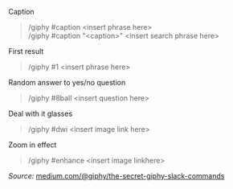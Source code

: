 Caption
> /giphy #caption \<insert phrase here>  
> /giphy #caption "\<caption>" \<insert search phrase here>

First result
> /giphy #1 \<insert phrase here>

Random answer to yes/no question
> /giphy #8ball \<insert question here>

Deal with it glasses
> /giphy #dwi \<insert image link here>

Zoom in effect
> /giphy #enhance \<insert image linkhere>
  
_Source:_ [medium.com/@giphy/the-secret-giphy-slack-commands](https://medium.com/@giphy/the-secret-giphy-slack-commands-9cb4693ca6bf)